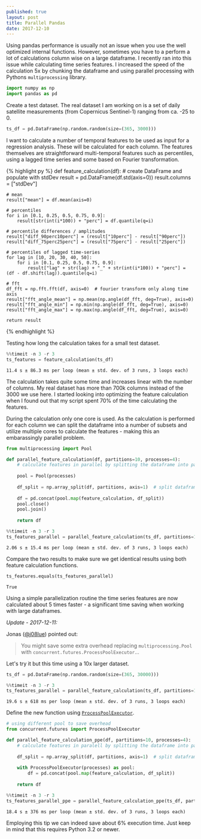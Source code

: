 ```yaml
---
published: true
layout: post
title: Parallel Pandas
date: 2017-12-10
---
```


Using pandas performance is usually not an issue when you use the well optimized internal functions. However, sometimes you have to a perform a lot of calculations column wise on a large dataframe. I recently ran into this issue while calculating time series features. I increased the speed of the calculation 5x by chunking the dataframe and using parallel processing with Pythons `multiprocessing` library.


```python
import numpy as np
import pandas as pd
```

Create a test dataset. The real dataset I am working on is a set of daily satellite measurements (from Copernicus Sentinel-1) ranging from ca. -25 to 0.

```python
ts_df = pd.DataFrame(np.random.random(size=(365, 3000)))
```

I want to calculate a number of temporal features to be used as input for a regression analysis. These will be calculated for each column. The features themselves are straightforward multi-temporal features such as percentiles, using a lagged time series and some based on Fourier transformation.


{% highlight py %}
def feature_calculation(df):
    # create DataFrame and populate with stdDev
    result = pd.DataFrame(df.std(axis=0))
    result.columns = ["stdDev"]
    
    # mean
    result["mean"] = df.mean(axis=0)

    # percentiles
    for i in [0.1, 0.25, 0.5, 0.75, 0.9]:
        result[str(int(i*100)) + "perc"] = df.quantile(q=i)

    # percentile differences / amplitudes
    result["diff_90perc10perc"] = (result["10perc"] - result["90perc"])
    result["diff_75perc25perc"] = (result["75perc"] - result["25perc"])

    # percentiles of lagged time-series
    for lag in [10, 20, 30, 40, 50]:
        for i in [0.1, 0.25, 0.5, 0.75, 0.9]:
            result["lag" + str(lag) + "_" + str(int(i*100)) + "perc"] = (df - df.shift(lag)).quantile(q=i)

    # fft
    df_fft = np.fft.fft(df, axis=0)  # fourier transform only along time axis
    result["fft_angle_mean"] = np.mean(np.angle(df_fft, deg=True), axis=0)
    result["fft_angle_min"] = np.min(np.angle(df_fft, deg=True), axis=0)
    result["fft_angle_max"] = np.max(np.angle(df_fft, deg=True), axis=0)
    
    return result
{% endhighlight %}

Testing how long the calculation takes for a small test dataset.


```python
%%timeit -n 3 -r 3
ts_features = feature_calculation(ts_df)
```
    11.4 s ± 86.3 ms per loop (mean ± std. dev. of 3 runs, 3 loops each)


The calculation takes quite some time and increases linear with the number of columns. My real dataset has more than 700k columns instead of the 3000 we use here. I started looking into optimizing the feature calculation when I found out that my script spent 70% of the time calculating the features.

During the calculation only one core is used. As the calculation is performed for each column we can split the dataframe into a number of subsets and utilize multiple cores to calculate the features - making this an embarassingly parallel problem.


```python
from multiprocessing import Pool

def parallel_feature_calculation(df, partitions=10, processes=4):
    # calculate features in parallel by splitting the dataframe into partitions and using parallel processes
    
    pool = Pool(processes)
    
    df_split = np.array_split(df, partitions, axis=1)  # split dataframe into partitions column wise
    
    df = pd.concat(pool.map(feature_calculation, df_split))
    pool.close()
    pool.join()
    
    return df
```

```python
%%timeit -n 3 -r 3
ts_features_parallel = parallel_feature_calculation(ts_df, partitions=14, processes=7)
```
    2.06 s ± 15.4 ms per loop (mean ± std. dev. of 3 runs, 3 loops each)

Compare the two results to make sure we get identical results using both feature calculation functions.

```python
ts_features.equals(ts_features_parallel)
```
    True


Using a simple parallelization routine the time series features are now calculated about 5 times faster - a significant time saving when working with large dataframes.

*Update - 2017-12-11:*

Jonas ([@j08lue](https://twitter.com/j08lue)) pointed out:

> You might save some extra overhead replacing `multiprocessing.Pool` with `concurrent.futures.ProcessPoolExecutor`...

Let's try it but this time using a 10x larger dataset.

```python
ts_df = pd.DataFrame(np.random.random(size=(365, 30000)))
```

```python
%%timeit -n 3 -r 3
ts_features_parallel = parallel_feature_calculation(ts_df, partitions=100, processes=7)
```
    19.6 s ± 618 ms per loop (mean ± std. dev. of 3 runs, 3 loops each)

Define the new function using [`ProcessPoolExecutor`](https://docs.python.org/3/library/concurrent.futures.html).

```python
# using different pool to save overhead
from concurrent.futures import ProcessPoolExecutor

def parallel_feature_calculation_ppe(df, partitions=10, processes=4):
    # calculate features in paralell by splitting the dataframe into partitions and using paralell processes
    
    df_split = np.array_split(df, partitions, axis=1)  # split dataframe into partitions column wise
    
    with ProcessPoolExecutor(processes) as pool:        
        df = pd.concat(pool.map(feature_calculation, df_split))
    
    return df
```

```python
%%timeit -n 3 -r 3
ts_features_parallel_ppe = parallel_feature_calculation_ppe(ts_df, partitions=100, processes=7)
```
    18.4 s ± 376 ms per loop (mean ± std. dev. of 3 runs, 3 loops each)

Employing this tip we can indeed save about 6% execution time. Just keep in mind that this requires Python 3.2 or newer.